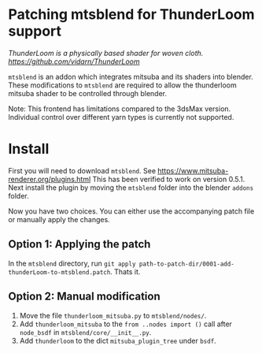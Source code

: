 Patching mtsblend for ThunderLoom support
===
*ThunderLoom is a physically based shader for woven cloth. https://github.com/vidarn/ThunderLoom*

`mtsblend` is an addon which integrates mitsuba and its shaders into blender. 
These modifications to `mtsblend` are required to allow the thunderloom mitsuba shader to be controlled through blender.

Note: This frontend has limitations compared to the 3dsMax version. Individual control over different yarn types is currently not supported.

# Install
First you will need to download `mtsblend`. See https://www.mitsuba-renderer.org/plugins.html This has been verified to work on version 0.5.1.
Next install the plugin by moving the `mtsblend` folder into the blender `addons` folder.

Now you have two choices. You can either use the accompanying patch file or manually apply the changes.

## Option 1: Applying the patch
In the `mtsblend` directory, run `git apply path-to-patch-dir/0001-add-thunderLoom-to-mtsblend.patch`.
Thats it.

## Option 2: Manual modification
1. Move the file `thunderloom_mitsuba.py` to `mtsblend/nodes/`.
2. Add `thunderloom_mitsuba` to the `from ..nodes import ()` call after `node_bsdf` in `mtsblend/core/__init__.py`.
3. Add `thunderloom` to the dict `mitsuba_plugin_tree` under `bsdf`.

